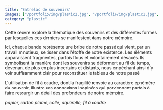 ```yaml
---
title: "Entrelac de souvenirs"
images: ["/portfolio/img/plastic2.jpg", "/portfolio/img/plastic1.jpg", "/portfolio/img/plastic3.jpg"]
category: "plastic"
---
```

Cette œuvre explore la thématique des souvenirs et des différentes formes par lesquelles ces derniers se manifestent dans notre mémoire.
 
Ici, chaque bande représente une bribe de notre passé qui vient, par un travail minutieux, se tisser dans l'étoffe de notre existence. Les éléments apparaissent fragmentés, parfois flous et volontairement désaxés. Ils symbolisent la manière dont les souvenirs se déforment au fil du temps, devenant de plus en plus incertains et distants, nous empêchant ainsi d'y voir suffisamment clair pour reconstituer le tableau de notre passé. 

L'utilisation de fil à coudre, dont la fragilité renvoie au caractère éphémère du souvenir, illustre ces connexions inopinées qui parviennent parfois à faire ressurgir un détail des profondeurs de notre mémoire. 

*papier, carton plume, colle, aquarelle, fil à coudre*
